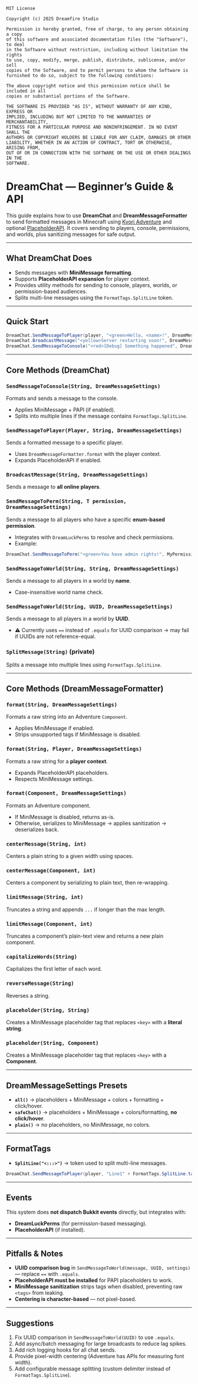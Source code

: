 ```
MIT License

Copyright (c) 2025 Dreamfire Studio

Permission is hereby granted, free of charge, to any person obtaining a copy
of this software and associated documentation files (the "Software"), to deal
in the Software without restriction, including without limitation the rights
to use, copy, modify, merge, publish, distribute, sublicense, and/or sell
copies of the Software, and to permit persons to whom the Software is
furnished to do so, subject to the following conditions:

The above copyright notice and this permission notice shall be included in all
copies or substantial portions of the Software.

THE SOFTWARE IS PROVIDED "AS IS", WITHOUT WARRANTY OF ANY KIND, EXPRESS OR
IMPLIED, INCLUDING BUT NOT LIMITED TO THE WARRANTIES OF MERCHANTABILITY,
FITNESS FOR A PARTICULAR PURPOSE AND NONINFRINGEMENT. IN NO EVENT SHALL THE
AUTHORS OR COPYRIGHT HOLDERS BE LIABLE FOR ANY CLAIM, DAMAGES OR OTHER
LIABILITY, WHETHER IN AN ACTION OF CONTRACT, TORT OR OTHERWISE, ARISING FROM,
OUT OF OR IN CONNECTION WITH THE SOFTWARE OR THE USE OR OTHER DEALINGS IN THE
SOFTWARE.
```

# DreamChat — Beginner’s Guide & API

This guide explains how to use **DreamChat** and **DreamMessageFormatter** to send formatted messages in Minecraft using [Kyori Adventure](https://docs.advntr.dev/) and optional [PlaceholderAPI](https://www.spigotmc.org/resources/placeholderapi.6245/). It covers sending to players, console, permissions, and worlds, plus sanitizing messages for safe output.

---

## What DreamChat Does

* Sends messages with **MiniMessage formatting**.
* Supports **PlaceholderAPI expansion** for player context.
* Provides utility methods for sending to console, players, worlds, or permission-based audiences.
* Splits multi-line messages using the `FormatTags.SplitLine` token.

---

## Quick Start

```java
DreamChat.SendMessageToPlayer(player, "<green>Hello, <name>!", DreamMessageSettings.all());
DreamChat.BroadcastMessage("<yellow>Server restarting soon!", DreamMessageSettings.safeChat());
DreamChat.SendMessageToConsole("<red>[Debug] Something happened", DreamMessageSettings.plain());
```

---

## Core Methods (DreamChat)

### `SendMessageToConsole(String, DreamMessageSettings)`

Formats and sends a message to the console.

* Applies MiniMessage + PAPI (if enabled).
* Splits into multiple lines if the message contains `FormatTags.SplitLine`.

### `SendMessageToPlayer(Player, String, DreamMessageSettings)`

Sends a formatted message to a specific player.

* Uses `DreamMessageFormatter.format` with the player context.
* Expands PlaceholderAPI if enabled.

### `BroadcastMessage(String, DreamMessageSettings)`

Sends a message to **all online players**.

### `SendMessageToPerm(String, T permission, DreamMessageSettings)`

Sends a message to all players who have a specific **enum-based permission**.

* Integrates with `DreamLuckPerms` to resolve and check permissions.
* Example:

```java
DreamChat.SendMessageToPerm("<green>You have admin rights!", MyPermissions.ADMIN, DreamMessageSettings.all());
```

### `SendMessageToWorld(String, String, DreamMessageSettings)`

Sends a message to all players in a world by **name**.

* Case-insensitive world name check.

### `SendMessageToWorld(String, UUID, DreamMessageSettings)`

Sends a message to all players in a world by **UUID**.

* ⚠️ Currently uses `==` instead of `.equals` for UUID comparison → may fail if UUIDs are not reference-equal.

### `SplitMessage(String)` (private)

Splits a message into multiple lines using `FormatTags.SplitLine`.

---

## Core Methods (DreamMessageFormatter)

### `format(String, DreamMessageSettings)`

Formats a raw string into an Adventure `Component`.

* Applies MiniMessage if enabled.
* Strips unsupported tags if MiniMessage is disabled.

### `format(String, Player, DreamMessageSettings)`

Formats a raw string for a **player context**.

* Expands PlaceholderAPI placeholders.
* Respects MiniMessage settings.

### `format(Component, DreamMessageSettings)`

Formats an Adventure component.

* If MiniMessage is disabled, returns as-is.
* Otherwise, serializes to MiniMessage → applies sanitization → deserializes back.

### `centerMessage(String, int)`

Centers a plain string to a given width using spaces.

### `centerMessage(Component, int)`

Centers a component by serializing to plain text, then re-wrapping.

### `limitMessage(String, int)`

Truncates a string and appends `...` if longer than the max length.

### `limitMessage(Component, int)`

Truncates a component’s plain-text view and returns a new plain component.

### `capitalizeWords(String)`

Capitalizes the first letter of each word.

### `reverseMessage(String)`

Reverses a string.

### `placeholder(String, String)`

Creates a MiniMessage placeholder tag that replaces `<key>` with a **literal string**.

### `placeholder(String, Component)`

Creates a MiniMessage placeholder tag that replaces `<key>` with a **Component**.

---

## DreamMessageSettings Presets

* **`all()`** → placeholders + MiniMessage + colors + formatting + click/hover.
* **`safeChat()`** → placeholders + MiniMessage + colors/formatting, **no click/hover**.
* **`plain()`** → no placeholders, no MiniMessage, no colors.

---

## FormatTags

* **`SplitLine("<:::>")`** → token used to split multi-line messages.

```java
DreamChat.SendMessageToPlayer(player, "Line1" + FormatTags.SplitLine.tag + "Line2", DreamMessageSettings.all());
```

---

## Events

This system does **not dispatch Bukkit events** directly, but integrates with:

* **DreamLuckPerms** (for permission-based messaging).
* **PlaceholderAPI** (if installed).

---

## Pitfalls & Notes

* **UUID comparison bug** in `SendMessageToWorld(message, UUID, settings)` — replace `==` with `.equals`.
* **PlaceholderAPI must be installed** for PAPI placeholders to work.
* **MiniMessage sanitization** strips tags when disabled, preventing raw `<tags>` from leaking.
* **Centering is character-based** — not pixel-based.

---

## Suggestions

1. Fix UUID comparison in `SendMessageToWorld(UUID)` to use `.equals`.
2. Add async/batch messaging for large broadcasts to reduce lag spikes.
3. Add rich logging hooks for all chat sends.
4. Provide pixel-width centering (Adventure has APIs for measuring font width).
5. Add configurable message splitting (custom delimiter instead of `FormatTags.SplitLine`).